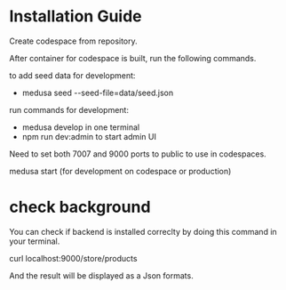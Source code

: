 # Installation Guide
Create codespace from repository.

After container for codespace is built, run the following commands.

to add seed data for development:
 - medusa seed --seed-file=data/seed.json

run commands for development:
 - medusa develop in one terminal
 - npm run dev:admin to start admin UI

Need to set both 7007 and 9000 ports to public to use in codespaces.

medusa start (for development on codespace or production)

# check background
You can check if backend is installed correclty by doing this command in your terminal. 

curl localhost:9000/store/products

And the result will be displayed as a Json formats.
